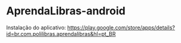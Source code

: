 # AprendaLibras-android

Instalação do aplicativo:
https://play.google.com/store/apps/details?id=br.com.polilibras.aprendalibras&hl=pt_BR
